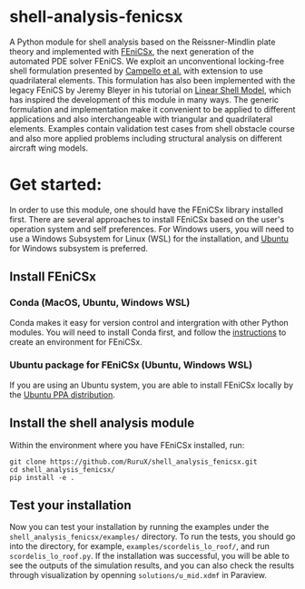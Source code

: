 # shell-analysis-fenicsx

A Python module for shell analysis based on the Reissner-Mindlin plate theory and implemented with [FEniCSx](https://fenicsproject.org/), the next generation of the automated PDE solver FEniCS. We exploit an unconventional locking-free shell formulation presented by [Campello et al.](https://doi.org/10.1007/s00466-003-0458-8) with extension to use quadrilateral elements. This formulation has also been implemented with the legacy FEniCS by Jeremy Bleyer in his tutorial on [Linear Shell Model](https://comet-fenics.readthedocs.io/en/latest/demo/linear_shell/linear_shell.html), which has inspired the development of this module in many ways. The generic formulation and implementation make it convenient to be applied to different applications and also interchangeable with triangular and quadrilateral elements. Examples contain validation test cases from shell obstacle course and also more applied problems including structural analysis on different aircraft wing models.

# Get started:

In order to use this module, one should have the FEniCSx library installed first. There are several approaches to install FEniCSx based on the user's operation system and self preferences. For Windows users, you will need to use a Windows Subsystem for Linux (WSL) for the installation, and [Ubuntu](https://apps.microsoft.com/store/detail/ubuntu/9PDXGNCFSCZV?hl=en-us&gl=us) for Windows subsystem is preferred.

## Install FEniCSx
### Conda (MacOS, Ubuntu, Windows WSL)
Conda makes it easy for version control and intergration with other Python modules. You will need to install Conda first, and follow the [instructions](https://github.com/FEniCS/dolfinx#conda) to create an environment for FEniCSx.

### Ubuntu package for FEniCSx (Ubuntu, Windows WSL)
If you are using an Ubuntu system, you are able to install FEniCSx locally by the [Ubuntu PPA distribution](https://github.com/FEniCS/dolfinx#ubuntu-packages).


## Install the shell analysis module
Within the environment where you have FEniCSx installed, run:

```shell
git clone https://github.com/RuruX/shell_analysis_fenicsx.git
cd shell_analysis_fenicsx/
pip install -e .
```

## Test your installation

Now you can test your installation by running the examples under the `shell_analysis_fenicsx/examples/` directory. To run the tests, you should go into the directory, for example, `examples/scordelis_lo_roof/`, and run `scordelis_lo_roof.py`. If the installation was successful, you will be able to see the outputs of the simulation results, and you can also check the results through visualization by openning `solutions/u_mid.xdmf` in Paraview.
